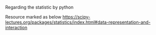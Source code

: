 Regarding the statistic by python

Resource marked as below
https://scipy-lectures.org/packages/statistics/index.html#data-representation-and-interaction
